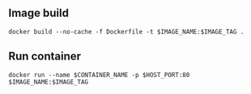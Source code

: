 ## Image build
```
docker build --no-cache -f Dockerfile -t $IMAGE_NAME:$IMAGE_TAG .
```

## Run container
```
docker run --name $CONTAINER_NAME -p $HOST_PORT:80 $IMAGE_NAME:$IMAGE_TAG
```
